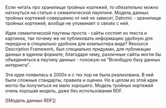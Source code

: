 Если читать про хранилище тройных кортежей, то обязательно можно наткнуться на статью о семантической паунтине. Модель данных тройных кортежей совершенно от неё не зависит, Datomic - хранилище тройных кортежей, вообще не упоминает о связях с ней.

Идея семантической паутины проста - сайты состоят из текста и картинок, так почему же не публиковать информацию удобную для передачи в специально удобном для компьютера виде? Resource Description Framework, был специально придуман, для публикации данных в едином формате, благодаря чему, различные сайты могли бы объединяться в паутину данных - похожую на "Всеобщую базу данных интернета".

Эта идея появилась в 2000х и с тех пор не была реализована. В ней были сложные стандарты, правила и оценки. Но в целом из этой идеи могло бы получиться не мало хорошего. Модель тройных кортежей очень хорошая модель, даже без использования RDF.

[[Модель данных RDF]]